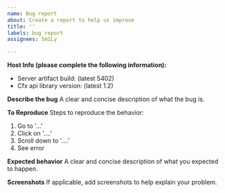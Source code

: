```yaml
---
name: Bug report
about: Create a report to help us improve
title: ''
labels: bug report
assignees: 5m1Ly

---
```


**Host Info (please complete the following information):**
 - Server artifact build: (latest 5402)
 - Cfx api library version: (latest 1.2)  

**Describe the bug**
A clear and concise description of what the bug is.

**To Reproduce**
Steps to reproduce the behavior:
1. Go to '...'
2. Click on '....'
3. Scroll down to '....'
4. See error

**Expected behavior**
A clear and concise description of what you expected to happen.

**Screenshots**
If applicable, add screenshots to help explain your problem.
